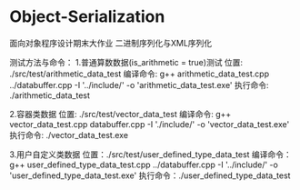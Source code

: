 # Object-Serialization
面向对象程序设计期末大作业 二进制序列化与XML序列化



测试方法与命令：
1.普通算数数据(is_arithmetic = true)测试
  位置: ./src/test/arithmetic_data_test
  编译命令: g++ arithmetic_data_test.cpp ../databuffer.cpp -I '../include/' -o 'arithmetic_data_test.exe'
  执行命令: ./arithmetic_data_test

2.容器类数据 
  位置: ./src/test/vector_data_test
  编译命令: g++ vector_data_test.cpp databuffer.cpp -I './include/' -o 'vector_data_test.exe'
  执行命令: ./vector_data_test.exe

3.用户自定义类数据
  位置：./src/test/user_defined_type_data_test
  编译命令：g++ user_defined_type_data_test.cpp ../databuffer.cpp -I '../include/' -o 'user_defined_type_data_test.exe'
  执行命令：./user_defined_type_data_test